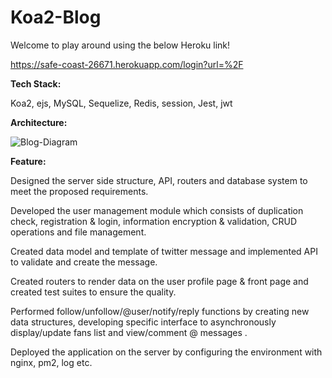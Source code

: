 # Koa2-Blog
Welcome to play around using the below Heroku link!

https://safe-coast-26671.herokuapp.com/login?url=%2F

**Tech Stack:**

Koa2, ejs, MySQL, Sequelize, Redis, session, Jest, jwt

**Architecture:**

![Blog-Diagram](https://user-images.githubusercontent.com/62654631/80154702-24f35b00-858e-11ea-8cfd-2015139d4d17.png)

**Feature:**

Designed the server side structure, API, routers and database system to meet the proposed requirements.

Developed the user management module which consists of duplication check, registration & login, information encryption & validation, CRUD operations and file management.

Created data model and template of twitter message and implemented API to validate and create the message.

Created routers to render data on the user profile page & front page and created test suites to ensure the quality.

Performed follow/unfollow/@user/notify/reply functions by creating new data structures, developing specific interface to asynchronously display/update fans list and view/comment @ messages .

Deployed the application on the server by configuring the environment with nginx, pm2, log etc.

